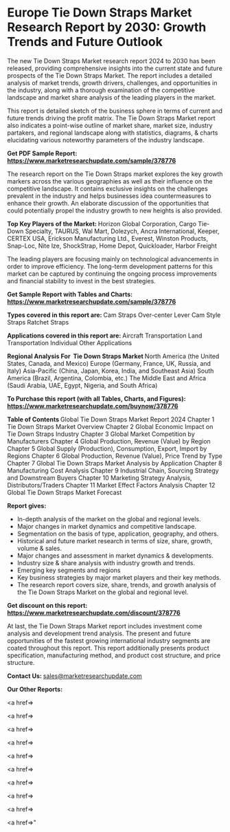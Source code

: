 # Europe Tie Down Straps Market Research Report by 2030: Growth Trends and Future Outlook

The new Tie Down Straps Market research report 2024 to 2030 has been released, providing comprehensive insights into the current state and future prospects of the Tie Down Straps Market. The report includes a detailed analysis of market trends, growth drivers, challenges, and opportunities in the industry, along with a thorough examination of the competitive landscape and market share analysis of the leading players in the market.

This report is detailed sketch of the business sphere in terms of current and future trends driving the profit matrix. The Tie Down Straps Market report also indicates a point-wise outline of market share, market size, industry partakers, and regional landscape along with statistics, diagrams, &amp; charts elucidating various noteworthy parameters of the industry landscape.

<strong><b>Get PDF Sample Report: <a href=https://www.marketresearchupdate.com/sample/378776>https://www.marketresearchupdate.com/sample/378776</a></b></strong>

The research report on the Tie Down Straps market explores the key growth markers across the various geographies as well as their influence on the competitive landscape. It contains exclusive insights on the challenges prevalent in the industry and helps businesses idea countermeasures to enhance their growth. An elaborate discussion of the opportunities that could potentially propel the industry growth to new heights is also provided.

<strong><b>Top Key Players of the Market:
</b></strong>Horizon Global Corporation, Cargo Tie-Down Specialty, TAURUS, Wal Mart, Dolezych, Ancra International, Keeper, CERTEX USA, Erickson Manufacturing Ltd., Everest, Winston Products, Snap-Loc, Nite lze, ShockStrap, Home Depot, Quickloader, Harbor Freight<strong><b>
</b></strong>

The leading players are focusing mainly on technological advancements in order to improve efficiency. The long-term development patterns for this market can be captured by continuing the ongoing process improvements and financial stability to invest in the best strategies.

<strong><b>Get Sample Report with Tables and Charts: <a href=https://www.marketresearchupdate.com/sample/378776>https://www.marketresearchupdate.com/sample/378776</a></b></strong>

<strong><b>Types covered in this report are:
</b></strong>Cam Straps
Over-center Lever Cam Style Straps
Ratchet Straps<strong><b>
</b></strong>

<strong><b>Applications covered in this report are:
</b></strong>Aircraft Transportation
Land Transportation
Individual
Other Applications<strong><b>
</b></strong>

<strong><b>Regional Analysis For  Tie Down Straps Market</b></strong><strong><b>
</b></strong>North America (the United States, Canada, and Mexico)
Europe (Germany, France, UK, Russia, and Italy)
Asia-Pacific (China, Japan, Korea, India, and Southeast Asia)
South America (Brazil, Argentina, Colombia, etc.)
The Middle East and Africa (Saudi Arabia, UAE, Egypt, Nigeria, and South Africa)

<strong><b>To Purchase this report (with all Tables, Charts, and Figures): <a href=https://www.marketresearchupdate.com/buynow/378776>https://www.marketresearchupdate.com/buynow/378776</a></b></strong>

<strong><b>Table of Contents</b></strong><strong><b>
</b></strong>Global Tie Down Straps Market Report 2024
Chapter 1 Tie Down Straps Market Overview
Chapter 2 Global Economic Impact on Tie Down Straps Industry
Chapter 3 Global Market Competition by Manufacturers
Chapter 4 Global Production, Revenue (Value) by Region
Chapter 5 Global Supply (Production), Consumption, Export, Import by Regions
Chapter 6 Global Production, Revenue (Value), Price Trend by Type
Chapter 7 Global Tie Down Straps Market Analysis by Application
Chapter 8 Manufacturing Cost Analysis
Chapter 9 Industrial Chain, Sourcing Strategy and Downstream Buyers
Chapter 10 Marketing Strategy Analysis, Distributors/Traders
Chapter 11 Market Effect Factors Analysis
Chapter 12 Global Tie Down Straps Market Forecast

<strong><b>Report gives:</b></strong>

- In-depth analysis of the market on the global and regional levels.
- Major changes in market dynamics and competitive landscape.
- Segmentation on the basis of type, application, geography, and others.
- Historical and future market research in terms of size, share, growth, volume &amp; sales.
- Major changes and assessment in market dynamics &amp; developments.
- Industry size &amp; share analysis with industry growth and trends.
- Emerging key segments and regions
- Key business strategies by major market players and their key methods.
- The research report covers size, share, trends, and growth analysis of the Tie Down Straps Market on the global and regional level.

<strong><b>Get discount on this report: <a href=https://www.marketresearchupdate.com/discount/378776>https://www.marketresearchupdate.com/discount/378776</a></b></strong>

At last, the Tie Down Straps Market report includes investment come analysis and development trend analysis. The present and future opportunities of the fastest growing international industry segments are coated throughout this report. This report additionally presents product specification, manufacturing method, and product cost structure, and price structure.

<strong><b>Contact Us:
</b></strong>sales@marketresearchupdate.com

<strong>Our Other Reports:</strong>

<a href=></a>

<a href=></a>

<a href=></a>

<a href=></a>

<a href=></a>

<a href=></a>

<a href=></a>

<a href=></a>

<a href=></a>

<a href=></a>"

